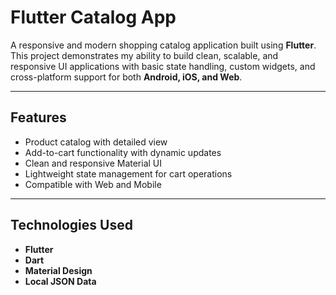 # Flutter Catalog App

A responsive and modern shopping catalog application built using **Flutter**. This project demonstrates my ability to build clean, scalable, and responsive UI applications with basic state handling, custom widgets, and cross-platform support for both **Android, iOS, and Web**.

---

##  Features

- Product catalog with detailed view
- Add-to-cart functionality with dynamic updates
- Clean and responsive Material UI
- Lightweight state management for cart operations
- Compatible with Web and Mobile

---

##  Technologies Used

- **Flutter**
- **Dart**
- **Material Design**
- **Local JSON Data**
 
 

